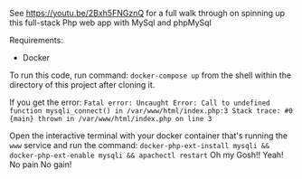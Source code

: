 See https://youtu.be/2Bxh5FNGznQ for a full walk through on spinning up this full-stack Php web app with MySql and phpMySql

Requirements: 
* Docker 

To run this code, run command: `docker-compose up` from the shell within the directory of this project after cloning it. 

If you get the error: `Fatal error: Uncaught Error: Call to undefined function mysqli_connect() in /var/www/html/index.php:3 Stack trace: #0 {main} thrown in /var/www/html/index.php on line 3`

Open the interactive terminal with your docker container that's running the `www` service and run the command: `docker-php-ext-install mysqli && docker-php-ext-enable mysqli && apachectl restart`
Oh my Gosh!! Yeah! No pain No gain!
